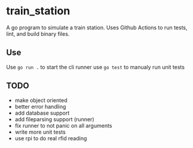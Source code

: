 # train_station

A go program to simulate a train station. Uses Github Actions to run tests, lint, and build binary files.

## Use
Use `go run .` to start the cli runner
use `go test` to manualy run unit tests

## TODO
- make object oriented
- better error handling
- add database support
- add fileparsing support (runner)
- fix runner to not panic on all arguments
- write more unit tests
- use rpi to do real rfid reading
